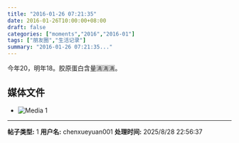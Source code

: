 ```yaml
---
title: "2016-01-26 07:21:35"
date: 2016-01-26T10:00:00+08:00
draft: false
categories: ["moments","2016","2016-01"]
tags: ["朋友圈","生活记录"]
summary: "2016-01-26 07:21:35..."
---
```


今年20，明年18。胶原蛋白含量🈵🈵🈵。

## 媒体文件

- ![Media 1](/Moments/photos/2016-01-26/201601260721350.jpg)

---

**帖子类型:** 1
**用户名:** chenxueyuan001
**处理时间:** 2025/8/28 22:56:37